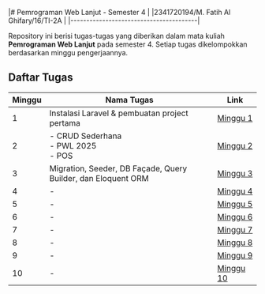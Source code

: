 
|# Pemrograman Web Lanjut - Semester 4   |
|2341720194/M. Fatih Al Ghifary/16/TI-2A |
|----------------------------------------|

Repository ini berisi tugas-tugas yang diberikan dalam mata kuliah **Pemrograman Web Lanjut** pada semester 4. Setiap tugas dikelompokkan berdasarkan minggu pengerjaannya.

## Daftar Tugas

| Minggu | Nama Tugas | Link |
|--------|-----------|------|
| 1 | Instalasi Laravel & pembuatan project pertama | [Minggu 1](./Minggu1/) |
| 2 | - CRUD Sederhana <br> - PWL 2025 <br> - POS | [Minggu 2](./Minggu2/) |
| 3 | Migration, Seeder, DB Façade, Query Builder, dan Eloquent ORM | [Minggu 3](./Minggu3/) |
| 4 | - | [Minggu 4](./Minggu4/) |
| 5 | - | [Minggu 5](./Minggu5/) |
| 6 | - | [Minggu 6](./Minggu6/) |
| 7 | - | [Minggu 7](./Minggu7/) |
| 8 | - | [Minggu 8](./Minggu8/) |
| 9 | - | [Minggu 9](./Minggu9/) |
| 10 | - | [Minggu 10](./Minggu10/) |

